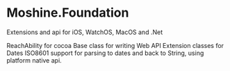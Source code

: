 # Moshine.Foundation

Extensions and api for iOS, WatchOS, MacOS and  .Net

ReachAbility for cocoa
Base class for writing Web API
Extension classes for Dates 
ISO8601 support for parsing to dates and back to String, using platform native api.
